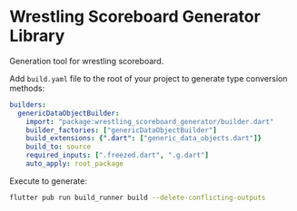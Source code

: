 # Wrestling Scoreboard Generator Library

Generation tool for wrestling scoreboard.

Add `build.yaml` file to the root of your project to generate type conversion methods:

```yaml title="build.yaml"
builders:
  genericDataObjectBuilder:
    import: "package:wrestling_scoreboard_generator/builder.dart"
    builder_factories: ["genericDataObjectBuilder"]
    build_extensions: {".dart": ["generic_data_objects.dart"]}
    build_to: source
    required_inputs: [".freezed.dart", ".g.dart"]
    auto_apply: root_package
```

Execute to generate:

```bash
flutter pub run build_runner build --delete-conflicting-outputs
```

